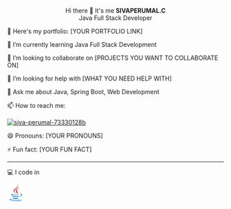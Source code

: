 <div align="center">

Hi there 👋 It's me **SIVAPERUMAL.C**  
Java Full Stack Developer
</div>

🔭 Here's my portfolio: [YOUR PORTFOLIO LINK]  

🌱 I’m currently learning Java Full Stack Development  

👯 I’m looking to collaborate on [PROJECTS YOU WANT TO COLLABORATE ON]  

🤔 I’m looking for help with [WHAT YOU NEED HELP WITH]  

💬 Ask me about Java, Spring Boot, Web Development  

📫 How to reach me:

<p align="left">
<a href="https://linkedin.com/in/siva-perumal-73330128b" target="_blank">
  <img align="center" src="https://img.shields.io/badge/LinkedIn-0077B5?style=for-the-badge&logo=linkedin&logoColor=white" alt="siva-perumal-73330128b" />
</a>
</p>

😄 Pronouns: [YOUR PRONOUNS]  

⚡ Fun fact: [YOUR FUN FACT]  

---

💻 I code in
<p align="left">
<img src="https://raw.githubusercontent.com/devicons/devicon/master/icons/java/java-original.svg" alt="java" width="40" height="40"/>
<img src="
